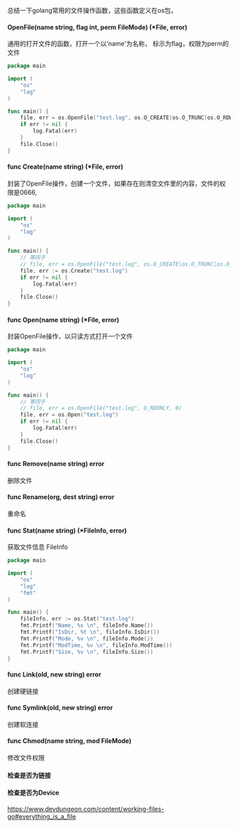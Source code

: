 总结一下golang常用的文件操作函数，这些函数定义在os包，

#### OpenFile(name string, flag int, perm FileMode) (*File, error)

通用的打开文件的函数，打开一个以’name'为名称， 标示为flag，权限为perm的文件

```go
package main

import (
	"os"
	"log"
)

func main() {
	file, err = os.OpenFile("test.log", os.O_CREATE|os.O_TRUNC|os.O_RDWR, 0666)
	if err != nil {
		log.Fatal(err)
	}
	file.Close()
}
```



#### func Create(name string) (*File, error)

封装了OpenFile操作，创建一个文件，如果存在则清空文件里的内容，文件的权限是0666, 

```go
package main

import (
	"os"
	"log"
)

func main() {
    // 等同于
    // file, err = os.OpenFile("test.log", os.O_CREATE|os.O_TRUNC|os.O_RDWR, 0666)
	file, err := os.Create("test.log")
	if err != nil {
		log.Fatal(err)
	}
	file.Close()
}

```

#### func Open(name string) (*File, error)

封装OpenFile操作，以只读方式打开一个文件

```go
package main

import (
	"os"
	"log"
)

func main() {
    // 等同于
    // file, err = os.OpenFile("test.log", O_RDONLY, 0)
	file, err = os.Open("test.log")
	if err != nil {
		log.Fatal(err)
	}
	file.Close()
}
```

#### func Remove(name string) error 

删除文件

#### func Rename(org, dest string) error

重命名

#### func Stat(name string) (*FileInfo, error)

获取文件信息 FileInfo

```go
package main

import (
	"os"
	"log"
	"fmt"
)

func main() {
	fileInfo, err := os.Stat("test.log")
	fmt.Printf("Name, %s \n", fileInfo.Name())
	fmt.Printf("IsDir, %t \n", fileInfo.IsDir())
	fmt.Printf("Mode, %v \n", fileInfo.Mode())
	fmt.Printf("ModTime, %v \n", fileInfo.ModTime())
	fmt.Printf("Size, %v \n", fileInfo.Size())
}

```

#### func Link(old, new string) error 

创建硬链接

#### func Symlink(old, new string) error

创建软连接

#### func Chmod(name string, mod FileMode)

修改文件权限

#### 检查是否为链接

#### 检查是否为Device

https://www.devdungeon.com/content/working-files-go#everything_is_a_file
